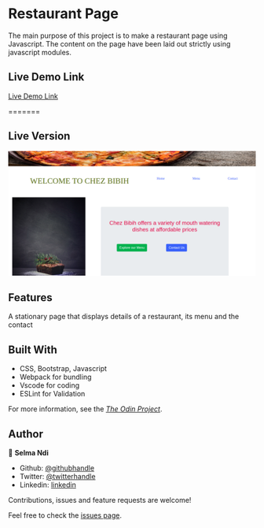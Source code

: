 # Restaurant Page
The main purpose of this project is to make a restaurant page using Javascript. The content on the page have been laid out  strictly  using javascript modules.

## Live Demo Link

[Live Demo Link](https://raw.githack.com/Datagirlcmr/Restaurant-Page/development/dist/index.html)

=======

## Live Version

<img src='src/images/restaurant1.png' alt='restaupage'>

## Features

A stationary page that displays details of a restaurant, its menu and the contact

## Built With

- CSS, Bootstrap, Javascript
- Webpack for bundling
- Vscode for coding
- ESLint for Validation

For more information, see the
[*The Odin Project*](https://www.theodinproject.com/courses/javascript/lessons/restaurant-page).

## Author

👤 **Selma Ndi**

- Github: [@githubhandle](https://github.com/Datagirlcmr)
- Twitter: [@twitterhandle](https://twitter.com/SelmaNdi)
- Linkedin: [linkedin](https://www.linkedin.com/in/selma-ndi-datagirl-imba-8976ab32/)


Contributions, issues and feature requests are welcome! 

Feel free to check the [issues page](https://github.com/Datagirlcmr/Restaurant-Page/issues).
